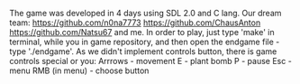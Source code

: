 The game was developed in 4 days using SDL 2.0 and C lang.
Our dream team:
https://github.com/n0na7773
https://github.com/ChausAnton
https://github.com/Natsu67
and me.
In order to play, just type 'make' in terminal, while you in game repository, and then open the endgame file - type './endgame'.
As we didn't implement controls button, there is game controls special or you:
Arrrows - movement
E - plant bomb
P - pause
Esc - menu
RMB (in menu) - choose button
